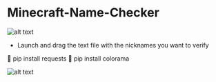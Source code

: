 # Minecraft-Name-Checker
![alt text](https://i.ibb.co/Vqw4DQT/Capture-d-cran-2023-12-11-182631-removebg-preview.png)

- Launch and drag the text file with the nicknames you want to verify

🧱 pip install requests
🧱 pip install colorama

![alt text](https://i.ibb.co/L8vGGtD/2023-12-11-18-31-44.gif)
